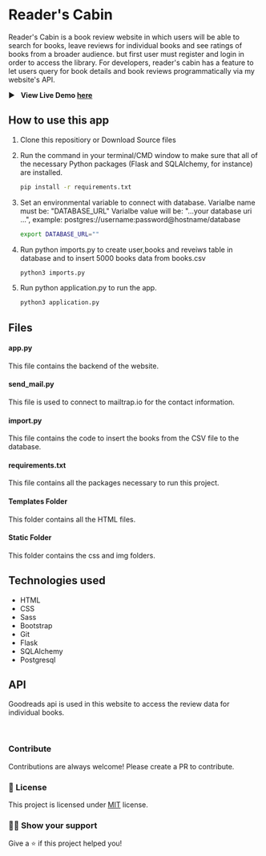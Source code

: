 # Reader's Cabin

Reader's Cabin is a book review website in which users will be able to search for books, leave reviews for individual books and see ratings of books from a broader audience. but first user must register and login in order to access the library.
For developers, reader's cabin has a feature to let users query for book details and book reviews programmatically via my website's API.

:arrow_forward: &nbsp; **View Live Demo [here](https://www.youtube.com/watch?v=LCDnNLaenv0)**

## How to use this app 

1. Clone this repositiory or Download Source files

2. Run the command in your terminal/CMD window to make sure that all of the necessary Python packages (Flask and SQLAlchemy, for instance) are installed.

    ```bash
    pip install -r requirements.txt
    ```

3. Set an environmental variable to connect with database.
Varialbe name must be: "DATABASE_URL"
Varialbe value will be: "...your database uri ...", example: postgres://username:password@hostname/database

    ```bash
    export DATABASE_URL=""
    ```

4. Run python imports.py to create user,books and reveiws table in database and to insert 5000 books data from books.csv

    ```bash
    python3 imports.py
    ```

5. Run python application.py to run the app.

    ```bash
    python3 application.py
    ```

## Files

#### app.py

This file contains the backend of the website.

#### send_mail.py
This file is used to connect to mailtrap.io for the contact information.

#### import.py

This file contains the code to insert the books from the CSV file to the database.

#### requirements.txt

This file contains all the packages necessary to run this project.

#### Templates Folder

This folder contains all the HTML files.

#### Static Folder

This folder contains the css and img folders.

## Technologies used

* HTML
* CSS
* Sass
* Bootstrap
* Git
* Flask
* SQLAlchemy
* Postgresql

## API

Goodreads api is used in this website to access the review data for individual books.

<br>

### Contribute

Contributions are always welcome! Please create a PR to contribute.

### :pencil: License

This project is licensed under [MIT](https://opensource.org/licenses/MIT) license.

### :man_astronaut: Show your support

Give a ⭐️ if this project helped you!